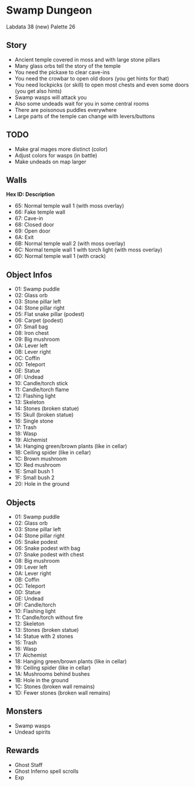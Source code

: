 # Swamp Dungeon

Labdata 38 (new)
Palette 26

## Story

- Ancient temple covered in moss and with large stone pillars
- Many glass orbs tell the story of the temple
- You need the pickaxe to clear cave-ins
- You need the crowbar to open old doors (you get hints for that)
- You need lockpicks (or skill) to open most chests and even some doors (you get also hints)
- Swamp wasps will attack you
- Also some undeads wait for you in some central rooms
- There are poisonous puddles everywhere
- Large parts of the temple can change with levers/buttons

## TODO

- Make gral mages more distinct (color)
- Adjust colors for wasps (in battle)
- Make undeads on map larger

## Walls

**Hex ID: Description**

- 65: Normal temple wall 1 (with moss overlay)
- 66: Fake temple wall
- 67: Cave-in
- 68: Closed door
- 69: Open door
- 6A: Exit
- 6B: Normal temple wall 2 (with moss overlay)
- 6C: Normal temple wall 1 with torch light (with moss overlay)
- 6D: Normal temple wall 1 (with crack)

## Object Infos

- 01: Swamp puddle
- 02: Glass orb
- 03: Stone pillar left
- 04: Stone pillar right
- 05: Flat snake pillar (podest)
- 06: Carpet (podest)
- 07: Small bag
- 08: Iron chest
- 09: Big mushroom
- 0A: Lever left
- 0B: Lever right
- 0C: Coffin
- 0D: Teleport
- 0E: Statue
- 0F: Undead
- 10: Candle/torch stick
- 11: Candle/torch flame
- 12: Flashing light
- 13: Skeleton
- 14: Stones (broken statue)
- 15: Skull (broken statue)
- 16: Single stone
- 17: Trash
- 18: Wasp
- 19: Alchemist
- 1A: Hanging green/brown plants (like in cellar)
- 1B: Ceiling spider (like in cellar)
- 1C: Brown mushroom
- 1D: Red mushroom
- 1E: Small bush 1
- 1F: Small bush 2
- 20: Hole in the ground

## Objects

- 01: Swamp puddle
- 02: Glass orb
- 03: Stone pillar left
- 04: Stone pillar right
- 05: Snake podest
- 06: Snake podest with bag
- 07: Snake podest with chest
- 08: Big mushroom
- 09: Lever left
- 0A: Lever right
- 0B: Coffin
- 0C: Teleport
- 0D: Statue
- 0E: Undead
- 0F: Candle/torch
- 10: Flashing light
- 11: Candle/torch without fire
- 12: Skeleton
- 13: Stones (broken statue)
- 14: Statue with 2 stones
- 15: Trash
- 16: Wasp
- 17: Alchemist
- 18: Hanging green/brown plants (like in cellar)
- 19: Ceiling spider (like in cellar)
- 1A: Mushrooms behind bushes
- 1B: Hole in the ground
- 1C: Stones (broken wall remains)
- 1D: Fewer stones (broken wall remains)

## Monsters

- Swamp wasps
- Undead spirits

## Rewards

- Ghost Staff
- Ghost Inferno spell scrolls
- Exp
